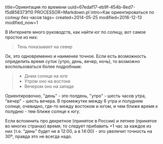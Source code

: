 title=Ориентация по времени
uuid=67edaf17-eb9f-454b-8ed7-f5d858373f10
PROCESSOR=Markdown.pl
intro=Как ориентироваться по солнцу без часов
tags=
created=2014-05-25
modified=2016-12-13
modified_now=1


В Интернете много руководств, как найти юг по солнцу, вот самое простое из них:

> Тень показывает на север

Ок, это одновременно и наименее точное. Если есть возможность определить время суток (утро, день, вечер, ночь), то возможно воспользоваться более подробным:

> * Днем солнце на юге
> * Утром оно на востоке
> * Вечером оно на западе

Ориентировочно, "день" - это полдень, "утро" - шесть часов утра, "вечер" - шесть вечера. В промежутке между 6 утра и полуднем солнце, очевидно, где-то между востоком и югом, и чем ближе время к полудню - тем ближе солнце к югу.

Если вспомнить про декретное (принятое в России) и летнее (принятое во многих странах) время, то следует прибавить +1 час за каждое из них (т.е. "день" будет не в 12:00, а в 14:00) - это увеличит точность на 30º, правда это не всегда надо.
